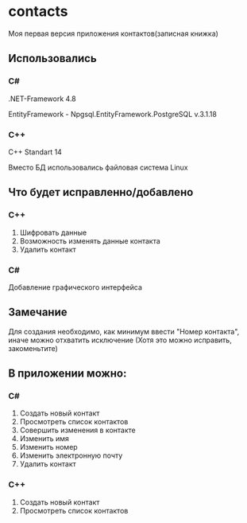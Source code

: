 # contacts
Моя первая версия приложения контактов(записная книжка)

## Использовались
### C#
.NET-Framework 4.8

EntityFramework - Npgsql.EntityFramework.PostgreSQL v.3.1.18
### C++
C++ Standart 14

Вместо БД использовались файловая система Linux

## Что будет исправленно/добавлено
### C++
1) Шифровать данные
2) Возможность изменять данные контакта
3) Удалить контакт
### C#
Добавление графического интерфейса

## Замечание
Для создания необходимо, как минимум ввести "Номер контакта", иначе можно отхватить исключение (Хотя это можно исправить, закоменьтите)

## В приложении можно:
### C#
1) Создать новый контакт
2) Просмотреть список контактов
3) Совершить изменения в контакте
  1) Изменить имя
  2) Изменить номер
  3) Изменить электронную почту
4) Удалить контакт
### C++
1) Создать новый контакт
2) Просмотреть список контактов
